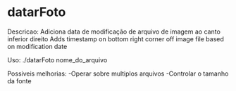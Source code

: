 datarFoto
=========

Descricao: Adiciona data de modificação de arquivo de imagem ao canto inferior direito
Adds timestamp on bottom right corner off image file based on modification date

Uso: ./datarFoto nome_do_arquivo

Possiveis melhorias: 
-Operar sobre multiplos arquivos
-Controlar o tamanho da fonte
